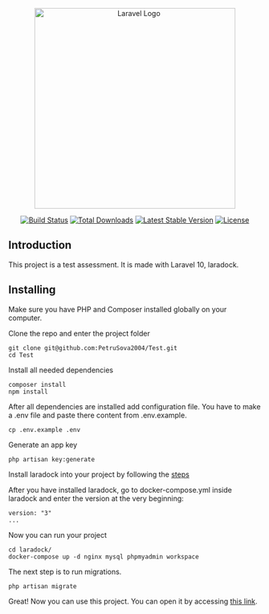 <p align="center"><a href="https://laravel.com" target="_blank"><img src="https://raw.githubusercontent.com/laravel/art/master/logo-lockup/5%20SVG/2%20CMYK/1%20Full%20Color/laravel-logolockup-cmyk-red.svg" width="400" alt="Laravel Logo"></a></p>

<p align="center">
<a href="https://github.com/laravel/framework/actions"><img src="https://github.com/laravel/framework/workflows/tests/badge.svg" alt="Build Status"></a>
<a href="https://packagist.org/packages/laravel/framework"><img src="https://img.shields.io/packagist/dt/laravel/framework" alt="Total Downloads"></a>
<a href="https://packagist.org/packages/laravel/framework"><img src="https://img.shields.io/packagist/v/laravel/framework" alt="Latest Stable Version"></a>
<a href="https://packagist.org/packages/laravel/framework"><img src="https://img.shields.io/packagist/l/laravel/framework" alt="License"></a>
</p>

## Introduction

This project is a test assessment. It is made with Laravel 10, laradock.

## Installing

Make sure you have PHP and Composer installed globally on your computer.

Clone the repo and enter the project folder
```
git clone git@github.com:PetruSova2004/Test.git
cd Test
```

Install all needed dependencies
```
composer install
npm install
```

After all dependencies are installed add configuration file. You have to make a .env file and paste there content from .env.example.
```
cp .env.example .env 
```

Generate an app key
```
php artisan key:generate
```

Install laradock into your project by following the [steps](https://laradock.io/getting-started/)

After you have installed laradock, go to docker-compose.yml inside laradock and enter the version at the very beginning:
```
version: "3"
...
```

Now you can run your project
```
cd laradock/
docker-compose up -d nginx mysql phpmyadmin workspace
```

The next step is to run migrations.
```
php artisan migrate
```

Great! Now you can use this project. You can open it by accessing [this link](http://localhost/).



